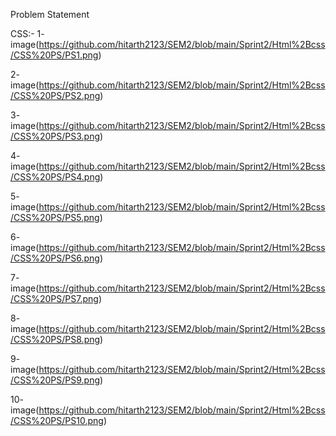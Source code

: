Problem Statement

CSS:-
1- image(https://github.com/hitarth2123/SEM2/blob/main/Sprint2/Html%2Bcss/CSS%20PS/PS1.png)

2- image(https://github.com/hitarth2123/SEM2/blob/main/Sprint2/Html%2Bcss/CSS%20PS/PS2.png)

3- image(https://github.com/hitarth2123/SEM2/blob/main/Sprint2/Html%2Bcss/CSS%20PS/PS3.png)

4- image(https://github.com/hitarth2123/SEM2/blob/main/Sprint2/Html%2Bcss/CSS%20PS/PS4.png)

5- image(https://github.com/hitarth2123/SEM2/blob/main/Sprint2/Html%2Bcss/CSS%20PS/PS5.png)

6- image(https://github.com/hitarth2123/SEM2/blob/main/Sprint2/Html%2Bcss/CSS%20PS/PS6.png)

7- image(https://github.com/hitarth2123/SEM2/blob/main/Sprint2/Html%2Bcss/CSS%20PS/PS7.png)

8- image(https://github.com/hitarth2123/SEM2/blob/main/Sprint2/Html%2Bcss/CSS%20PS/PS8.png)

9- image(https://github.com/hitarth2123/SEM2/blob/main/Sprint2/Html%2Bcss/CSS%20PS/PS9.png)

10- image(https://github.com/hitarth2123/SEM2/blob/main/Sprint2/Html%2Bcss/CSS%20PS/PS10.png)